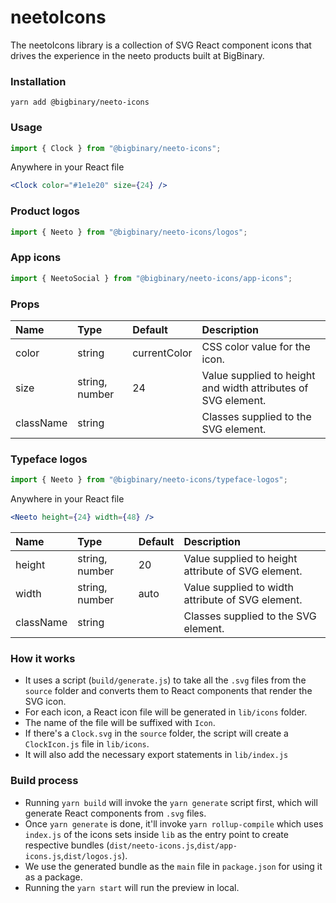 # neetoIcons

The neetoIcons library is a collection of SVG React component icons that drives the experience in the neeto products built at BigBinary.

### Installation

```
yarn add @bigbinary/neeto-icons
```

### Usage

```javascript
import { Clock } from "@bigbinary/neeto-icons";
```

Anywhere in your React file

```jsx
<Clock color="#1e1e20" size={24} />
```

### Product logos

```javascript
import { Neeto } from "@bigbinary/neeto-icons/logos";
```

### App icons

```javascript
import { NeetoSocial } from "@bigbinary/neeto-icons/app-icons";
```

### Props

| Name      | Type           | Default      | Description                                                   |
| :-------- | :------------- | :----------- | :------------------------------------------------------------ |
| color     | string         | currentColor | CSS color value for the icon.                                 |
| size      | string, number | 24           | Value supplied to height and width attributes of SVG element. |
| className | string         |              | Classes supplied to the SVG element.                          |

### Typeface logos

```javascript
import { Neeto } from "@bigbinary/neeto-icons/typeface-logos";
```

Anywhere in your React file

```jsx
<Neeto height={24} width={48} />
```

| Name      | Type           | Default      | Description                                                   |
| :-------- | :------------- | :----------- | :------------------------------------------------------------ |
| height      | string, number | 20           | Value supplied to height attribute of SVG element. |
| width      | string, number | auto           | Value supplied to width attribute of SVG element. |
| className | string         |              | Classes supplied to the SVG element.                          |


### How it works

- It uses a script (`build/generate.js`) to take all the `.svg` files from the `source` folder and converts them to React components that render the SVG icon.
- For each icon, a React icon file will be generated in `lib/icons` folder.
- The name of the file will be suffixed with `Icon`.
- If there's a `Clock.svg` in the `source` folder, the script will create a `ClockIcon.js` file in `lib/icons`.
- It will also add the necessary export statements in `lib/index.js`

### Build process

- Running `yarn build` will invoke the `yarn generate` script first, which will generate React components from `.svg` files.
- Once `yarn generate` is done, it'll invoke `yarn rollup-compile` which uses `index.js` of the icons sets inside `lib` as the entry point to create respective bundles (`dist/neeto-icons.js`,`dist/app-icons.js`,`dist/logos.js`).
- We use the generated bundle as the `main` file in `package.json` for using it as a package.
- Running the `yarn start` will run the preview in local.
